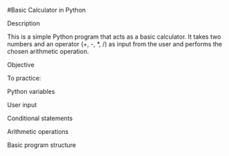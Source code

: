 #Basic Calculator in Python

Description 

This is a simple Python program that acts as a basic calculator. It takes two numbers and an operator (+, -, *, /) as input from the user and performs the chosen arithmetic operation.

 Objective
 
To practice:

Python variables

User input

Conditional statements

Arithmetic operations

Basic program structure
